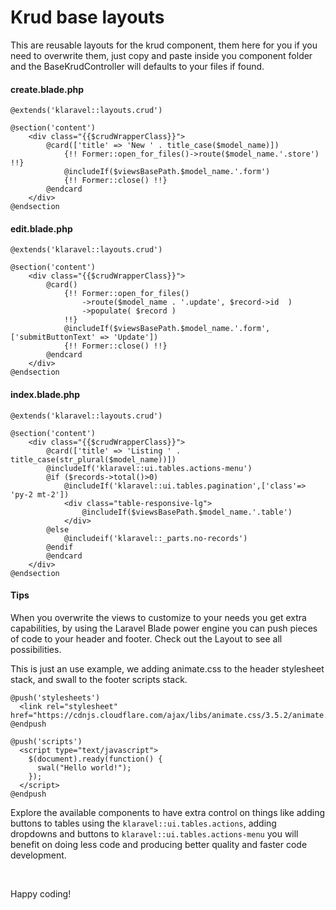 # Krud base layouts

This are reusable layouts for the krud component, them here for you if you need to overwrite them, just copy and paste
inside you component folder and the BaseKrudController will defaults to your files if found.

#### create.blade.php

```
@extends('klaravel::layouts.crud')

@section('content')
    <div class="{{$crudWrapperClass}}">
        @card(['title' => 'New ' . title_case($model_name)])
            {!! Former::open_for_files()->route($model_name.'.store') !!}
            @includeIf($viewsBasePath.$model_name.'.form')
            {!! Former::close() !!}
        @endcard
    </div>
@endsection
```

#### edit.blade.php

```
@extends('klaravel::layouts.crud')

@section('content')
    <div class="{{$crudWrapperClass}}">
        @card()
            {!! Former::open_for_files()
                ->route($model_name . '.update', $record->id  )
                ->populate( $record )
            !!}
            @includeIf($viewsBasePath.$model_name.'.form', ['submitButtonText' => 'Update'])
            {!! Former::close() !!}
        @endcard
    </div>
@endsection
```

#### index.blade.php

```
@extends('klaravel::layouts.crud')

@section('content')
    <div class="{{$crudWrapperClass}}">
        @card(['title' => 'Listing ' . title_case(str_plural($model_name))])
        @includeIf('klaravel::ui.tables.actions-menu')
        @if ($records->total()>0)
            @includeIf('klaravel::ui.tables.pagination',['class'=> 'py-2 mt-2'])
            <div class="table-responsive-lg">
                @includeIf($viewsBasePath.$model_name.'.table')
            </div>
        @else
            @includeif('klaravel::_parts.no-records')
        @endif
        @endcard
    </div>
@endsection
```

#### Tips

When you overwrite the views to customize to your needs you get extra capabilities, by using the Laravel Blade power engine
you can push pieces of code to your header and footer. Check out the Layout to see all possibilities.

This is just an use example, we adding animate.css to the header stylesheet stack, and swall to the footer scripts stack.

```
@push('stylesheets')
  <link rel="stylesheet" href="https://cdnjs.cloudflare.com/ajax/libs/animate.css/3.5.2/animate.min.css">
@endpush
```

```
@push('scripts')
  <script type="text/javascript">
    $(document).ready(function() {
      swal("Hello world!");
    });
  </script>
@endpush
```

Explore the available components to have extra control on things like adding buttons
to tables using the `klaravel::ui.tables.actions`, adding dropdowns and buttons to `klaravel::ui.tables.actions-menu` you will benefit on doing less code and producing better quality and faster code development.

&nbsp;

Happy coding!
